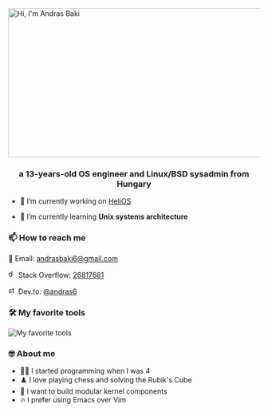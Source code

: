<img width="2000" height="299" alt="Hi, I'm Andras Baki" src="https://github.com/user-attachments/assets/fee55708-1816-4ce0-aa67-a3b11a35ca16" />

<h3 align="center">a 13-years-old OS engineer and Linux/BSD sysadmin from Hungary</h3>

- 🔭 I’m currently working on [HeliOS](https://github.com/helios-official/helios)

- 🌱 I’m currently learning **Unix systems architecture**

<h3 align="left">📫 How to reach me</h3>

📮 Email: [andrasbaki6@gmail.com](mailto:andrasbaki6@gmail.com)

<img width="16" height="16" alt="dev.to" src="https://skillicons.dev/icons?i=stackoverflow" />  Stack Overflow: [26817681](https://stackoverflow.com/users/26817681)

<img width="16" height="16" alt="stack overflow" src="https://skillicons.dev/icons?i=devto" />  Dev.to: [@andras6](https://dev.to/@andras6)

<h3 align="left">🛠️ My favorite tools</h3>

![My favorite tools](https://skillicons.dev/icons?i=arch,arduino,atom,bash,bsd,c,cmake,docker,emacs,git,go,kali,kubernetes,latex,linux,md,matlab,mint,nix,octave,perl,plan9,py,qt,raspberrypi,redhat,replit,rust,vala,wasm)

<h3 align="left">🤓 About me</h3>

- 👨‍💻 I started programming when I was 4
- ♟️ I love playing chess and solving the Rubik's Cube
- 🎯 I want to build modular kernel components
- 🔥 I prefer using Emacs over Vim
